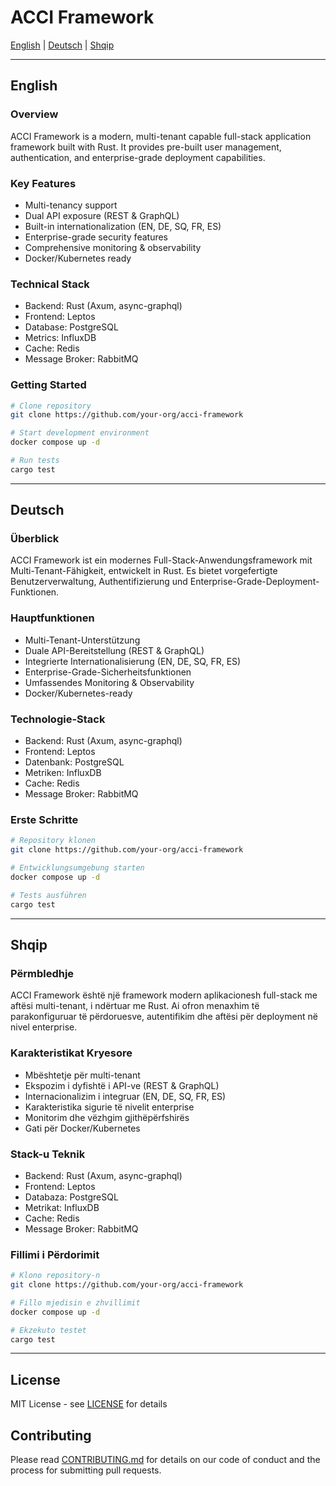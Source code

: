 # ACCI Framework

[English](#english) | [Deutsch](#deutsch) | [Shqip](#shqip)

---

## English

### Overview
ACCI Framework is a modern, multi-tenant capable full-stack application framework built with Rust. It provides pre-built user management, authentication, and enterprise-grade deployment capabilities.

### Key Features
- Multi-tenancy support
- Dual API exposure (REST & GraphQL)
- Built-in internationalization (EN, DE, SQ, FR, ES)
- Enterprise-grade security features
- Comprehensive monitoring & observability
- Docker/Kubernetes ready

### Technical Stack
- Backend: Rust (Axum, async-graphql)
- Frontend: Leptos
- Database: PostgreSQL
- Metrics: InfluxDB
- Cache: Redis
- Message Broker: RabbitMQ

### Getting Started
```bash
# Clone repository
git clone https://github.com/your-org/acci-framework

# Start development environment
docker compose up -d

# Run tests
cargo test
```

---

## Deutsch

### Überblick
ACCI Framework ist ein modernes Full-Stack-Anwendungsframework mit Multi-Tenant-Fähigkeit, entwickelt in Rust. Es bietet vorgefertigte Benutzerverwaltung, Authentifizierung und Enterprise-Grade-Deployment-Funktionen.

### Hauptfunktionen
- Multi-Tenant-Unterstützung
- Duale API-Bereitstellung (REST & GraphQL)
- Integrierte Internationalisierung (EN, DE, SQ, FR, ES)
- Enterprise-Grade-Sicherheitsfunktionen
- Umfassendes Monitoring & Observability
- Docker/Kubernetes-ready

### Technologie-Stack
- Backend: Rust (Axum, async-graphql)
- Frontend: Leptos
- Datenbank: PostgreSQL
- Metriken: InfluxDB
- Cache: Redis
- Message Broker: RabbitMQ

### Erste Schritte
```bash
# Repository klonen
git clone https://github.com/your-org/acci-framework

# Entwicklungsumgebung starten
docker compose up -d

# Tests ausführen
cargo test
```

---

## Shqip

### Përmbledhje
ACCI Framework është një framework modern aplikacionesh full-stack me aftësi multi-tenant, i ndërtuar me Rust. Ai ofron menaxhim të parakonfiguruar të përdoruesve, autentifikim dhe aftësi për deployment në nivel enterprise.

### Karakteristikat Kryesore
- Mbështetje për multi-tenant
- Ekspozim i dyfishtë i API-ve (REST & GraphQL)
- Internacionalizim i integruar (EN, DE, SQ, FR, ES)
- Karakteristika sigurie të nivelit enterprise
- Monitorim dhe vëzhgim gjithëpërfshirës
- Gati për Docker/Kubernetes

### Stack-u Teknik
- Backend: Rust (Axum, async-graphql)
- Frontend: Leptos
- Databaza: PostgreSQL
- Metrikat: InfluxDB
- Cache: Redis
- Message Broker: RabbitMQ

### Fillimi i Përdorimit
```bash
# Klono repository-n
git clone https://github.com/your-org/acci-framework

# Fillo mjedisin e zhvillimit
docker compose up -d

# Ekzekuto testet
cargo test
```

---

## License
MIT License - see [LICENSE](LICENSE) for details

## Contributing
Please read [CONTRIBUTING.md](CONTRIBUTING.md) for details on our code of conduct and the process for submitting pull requests. 